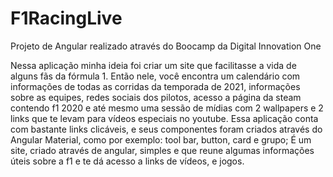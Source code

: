 # F1RacingLive
  
  Projeto de Angular realizado através do Boocamp da Digital Innovation One
  
  Nessa aplicação minha ideia foi criar um site que facilitasse a vida de alguns fãs da fórmula 1. Então nele, você encontra um calendário com informações de todas as corridas da temporada de 2021, informações sobre as equipes, redes sociais dos pilotos, acesso a página da steam contendo f1 2020 e até mesmo uma sessão de mídias com 2 wallpapers e 2 links que te levam para vídeos especiais no youtube. Essa aplicação conta com bastante links clicáveis, e seus componentes foram criados através do Angular Material, como por exemplo: tool bar, button, card e grupo; É um site, criado através de angular, simples e que reune algumas informações úteis sobre a f1 e te dá acesso a links de vídeos, e jogos.
